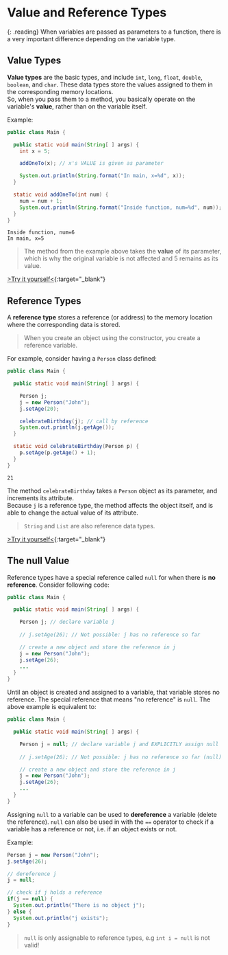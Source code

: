 # Value and Reference Types
{: .reading}
When variables are passed as parameters to a function, there is a very important difference depending on the variable type.

## Value Types
**Value types** are the basic types, and include ``int``, ``long``, ``float``, ``double``, ``boolean``, and ``char``.
These data types store the values assigned to them in the corresponding memory locations.\
So, when you pass them to a method, you basically operate on the variable's **value**, rather than on the variable itself. 

Example:
````java
public class Main {

  public static void main(String[ ] args) {
    int x = 5;

    addOneTo(x); // x's VALUE is given as parameter

    System.out.println(String.format("In main, x=%d", x));
  }

  static void addOneTo(int num) {
    num = num + 1;
    System.out.println(String.format("Inside function, num=%d", num));
  }
}
````
````plaintext
Inside function, num=6
In main, x=5
````
>The method from the example above takes the **value** of its parameter, which is why the original variable is not affected and 5 remains as its value.

[>Try it yourself<](https://repl.it/@m0stlyharmless/MCIAppExCallByValue#Main.java){:target="_blank"}

## Reference Types

A **reference type** stores a reference (or address) to the memory location where the corresponding data is stored.
>When you create an object using the constructor, you create a reference variable.

For example, consider having a ``Person`` class defined:

````java
public class Main {

  public static void main(String[ ] args) {

    Person j;
    j = new Person("John");
    j.setAge(20);

    celebrateBirthday(j); // call by reference
    System.out.println(j.getAge());
  }

  static void celebrateBirthday(Person p) {
    p.setAge(p.getAge() + 1);
  }
}
````
````plaintext
21
````

The method ``celebrateBirthday`` takes a ``Person`` object as its parameter, and increments its attribute.\
Because ``j`` is a reference type, the method affects the object itself, and is able to change the actual value of its attribute.

> ``String`` and ``List`` are also reference data types.

[>Try it yourself<](https://repl.it/@m0stlyharmless/MCIAppExCallByReference#Main.java){:target="_blank"}

## The null Value

Reference types have a special reference called ``null`` for when there is **no reference**. Consider following code:

````java
public class Main {

  public static void main(String[ ] args) {

    Person j; // declare variable j
    
    // j.setAge(26); // Not possible: j has no reference so far

    // create a new object and store the reference in j
    j = new Person("John");
    j.setAge(26);
    ...
  }
}
````

Until an object is created and assigned to a variable, that variable stores no reference. The special reference that means "no reference" is `null`. The above example is equivalent to:

````java
public class Main {

  public static void main(String[ ] args) {

    Person j = null; // declare variable j and EXPLICITLY assign null
    
    // j.setAge(26); // Not possible: j has no reference so far (null)

    // create a new object and store the reference in j
    j = new Person("John");
    j.setAge(26);
    ...
  }
}
````

Assigning `null` to a variable can be used to **dereference** a variable (delete the reference). `null` can also be used in with the `==` operator to check if a variable has a reference or not, i.e. if an object exists or not.

Example:
````java
Person j = new Person("John");
j.setAge(26);

// dereference j
j = null;

// check if j holds a reference
if(j == null) {
  System.out.println("There is no object j");
} else {
  System.out.println("j exists");
}
````

> `null` is only assignable to reference types, e.g `int i = null` is not valid!